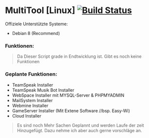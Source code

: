 # MultiTool [Linux] [![Build Status](https://travis-ci.org/BigsumoDev/MultiTool.svg?branch=master)](https://travis-ci.org/BigsumoDev/MultiTool)

Offiziele Unterstützte Systeme:

- Debian 8 (Recommend)

### Funktionen:
  > Da Dieser Script grade in Endtwicklung ist. Gibt es noch keine Funktionen
  
### Geplante Funktionen:
- TeamSpeak Installer
- TeamSpeak Musik Bot Installer
- WebSpace Installer mit MYSQL-Server & PHPMYADMIN
- MailSystem Installer
- Webmine Installer
- GameServer Installer (Mit Extene Software //bsp. Easy-Wi)
- Cloud Installer

> Es sind noch Mehr Sachen Geplannt und werden Laufe der zeit Hinzugefügt. Dazu nehme ich aber auch gerne vorschläge an. 
